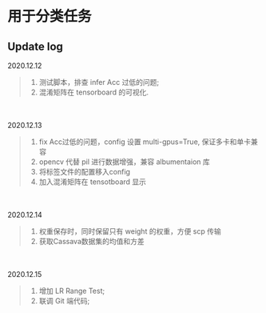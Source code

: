 # 用于分类任务

## Update log
2020.12.12 <br>
> 1. 测试脚本，排查 infer Acc 过低的问题;
> 2. 混淆矩阵在 tensorboard 的可视化.


<br><br>
2020.12.13 <br>
> 1. fix Acc过低的问题，config 设置 multi-gpus=True, 保证多卡和单卡兼容
> 2. opencv 代替 pil 进行数据增强，兼容 albumentaion 库
> 3. 将标签文件的配置移入config
> 4. 加入混淆矩阵在 tensotboard 显示 

<br><br>
2020.12.14 <br>
> 1. 权重保存时，同时保留只有 weight 的权重，方便 scp 传输
> 2. 获取Cassava数据集的均值和方差

<br><br>
2020.12.15 <br>
> 1. 增加 LR Range Test;
> 2. 联调 Git 端代码;
> 
   